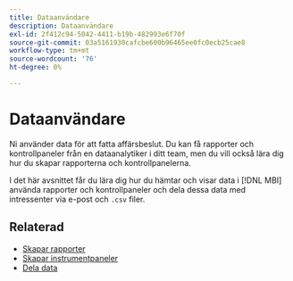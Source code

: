 ```yaml
---
title: Dataanvändare
description: Dataanvändare
exl-id: 2f412c94-5042-4411-b19b-482993e6f70f
source-git-commit: 03a5161930cafcbe600b96465ee0fc0ecb25cae8
workflow-type: tm+mt
source-wordcount: '76'
ht-degree: 0%

---
```


# Dataanvändare

Ni använder data för att fatta affärsbeslut. Du kan få rapporter och kontrollpaneler från en dataanalytiker i ditt team, men du vill också lära dig hur du skapar rapporterna och kontrollpanelerna.

I det här avsnittet får du lära dig hur du hämtar och visar data i [!DNL MBI] använda rapporter och kontrollpaneler och dela dessa data med intressenter via e-post och `.csv` filer.

## Relaterad

* [Skapar rapporter](../mbi/data-user/reports/rpt-fundamentals.md)
* [Skapar instrumentpaneler](../mbi/data-user/dashboards/ess-dashboards.md)
* [Dela data](../mbi/data-user/export-data/share-data.md)
